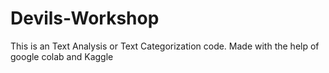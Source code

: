 # Devils-Workshop
This is an Text Analysis or Text Categorization code.
Made with the help of google colab and Kaggle
